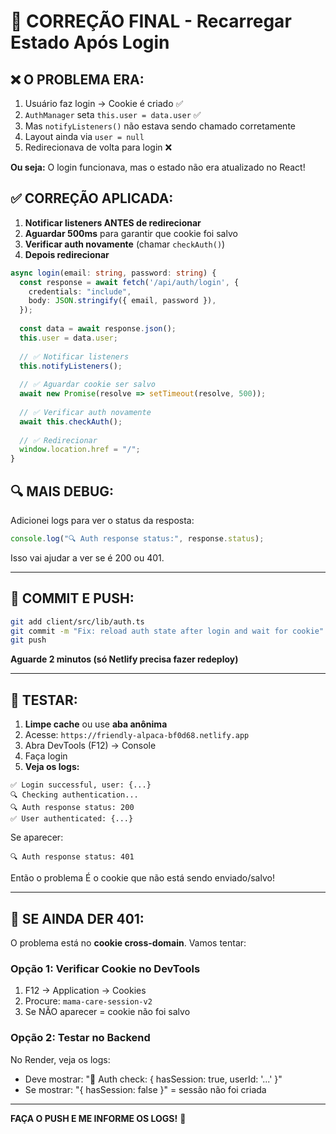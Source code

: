 # 🎯 CORREÇÃO FINAL - Recarregar Estado Após Login

## ❌ O PROBLEMA ERA:

1. Usuário faz login → Cookie é criado ✅
2. `AuthManager` seta `this.user = data.user` ✅
3. Mas `notifyListeners()` não estava sendo chamado corretamente
4. Layout ainda via `user = null`
5. Redirecionava de volta para login ❌

**Ou seja:** O login funcionava, mas o estado não era atualizado no React!

## ✅ CORREÇÃO APLICADA:

1. **Notificar listeners ANTES de redirecionar**
2. **Aguardar 500ms** para garantir que cookie foi salvo
3. **Verificar auth novamente** (chamar `checkAuth()`)
4. **Depois redirecionar**

```typescript
async login(email: string, password: string) {
  const response = await fetch('/api/auth/login', {
    credentials: "include",
    body: JSON.stringify({ email, password }),
  });
  
  const data = await response.json();
  this.user = data.user;
  
  // ✅ Notificar listeners
  this.notifyListeners();
  
  // ✅ Aguardar cookie ser salvo
  await new Promise(resolve => setTimeout(resolve, 500));
  
  // ✅ Verificar auth novamente
  await this.checkAuth();
  
  // ✅ Redirecionar
  window.location.href = "/";
}
```

## 🔍 MAIS DEBUG:

Adicionei logs para ver o status da resposta:
```typescript
console.log("🔍 Auth response status:", response.status);
```

Isso vai ajudar a ver se é 200 ou 401.

---

## 🚀 COMMIT E PUSH:

```bash
git add client/src/lib/auth.ts
git commit -m "Fix: reload auth state after login and wait for cookie"
git push
```

**Aguarde 2 minutos (só Netlify precisa fazer redeploy)**

---

## 📱 TESTAR:

1. **Limpe cache** ou use **aba anônima**
2. Acesse: `https://friendly-alpaca-bf0d68.netlify.app`
3. Abra DevTools (F12) → Console
4. Faça login
5. **Veja os logs:**

```
✅ Login successful, user: {...}
🔍 Checking authentication...
🔍 Auth response status: 200
✅ User authenticated: {...}
```

Se aparecer:
```
🔍 Auth response status: 401
```

Então o problema É o cookie que não está sendo enviado/salvo!

---

## 🍪 SE AINDA DER 401:

O problema está no **cookie cross-domain**. Vamos tentar:

### Opção 1: Verificar Cookie no DevTools
1. F12 → Application → Cookies
2. Procure: `mama-care-session-v2`
3. Se NÃO aparecer = cookie não foi salvo

### Opção 2: Testar no Backend
No Render, veja os logs:
- Deve mostrar: "🔐 Auth check: { hasSession: true, userId: '...' }"
- Se mostrar: "{ hasSession: false }" = sessão não foi criada

---

**FAÇA O PUSH E ME INFORME OS LOGS!** 🚀


